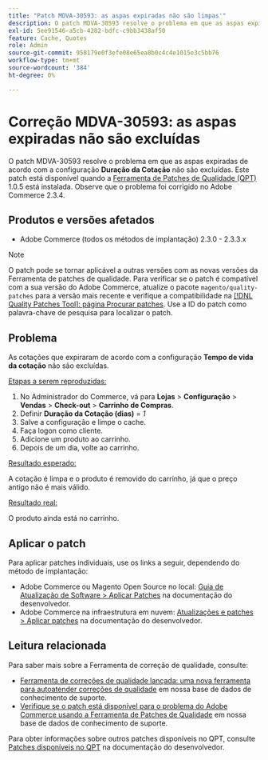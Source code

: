 ```yaml
---
title: "Patch MDVA-30593: as aspas expiradas não são limpas'"
description: O patch MDVA-30593 resolve o problema em que as aspas expiradas de acordo com a configuração **Duração da cotação** não são excluídas. Este patch está disponível quando a [Ferramenta de correções de qualidade (QPT)](/help/announcements/adobe-commerce-announcements/magento-quality-patches-released-new-tool-to-self-serve-quality-patches.md) 1.0.5 está instalada. Observe que o problema foi corrigido no Adobe Commerce 2.3.4.
exl-id: 5ee91546-a5cb-4282-bdfc-c9bb3438af50
feature: Cache, Quotes
role: Admin
source-git-commit: 958179e0f3efe08e65ea8b0c4c4e1015e3c5bb76
workflow-type: tm+mt
source-wordcount: '384'
ht-degree: 0%

---
```


# Correção MDVA-30593: as aspas expiradas não são excluídas

O patch MDVA-30593 resolve o problema em que as aspas expiradas de acordo com a configuração **Duração da Cotação** não são excluídas. Este patch está disponível quando a [Ferramenta de Patches de Qualidade (QPT)](/help/announcements/adobe-commerce-announcements/magento-quality-patches-released-new-tool-to-self-serve-quality-patches.md) 1.0.5 está instalada. Observe que o problema foi corrigido no Adobe Commerce 2.3.4.

## Produtos e versões afetados

* Adobe Commerce (todos os métodos de implantação) 2.3.0 - 2.3.3.x

>[!NOTE]
>
>O patch pode se tornar aplicável a outras versões com as novas versões da Ferramenta de patches de qualidade. Para verificar se o patch é compatível com a sua versão do Adobe Commerce, atualize o pacote `magento/quality-patches` para a versão mais recente e verifique a compatibilidade na [[!DNL Quality Patches Tool]: página Procurar patches](https://devdocs.magento.com/quality-patches/tool.html#patch-grid). Use a ID do patch como palavra-chave de pesquisa para localizar o patch.

## Problema

As cotações que expiraram de acordo com a configuração **Tempo de vida da cotação** não são excluídas.

<u>Etapas a serem reproduzidas:</u>

1. No Administrador do Commerce, vá para **Lojas** > **Configuração** > **Vendas** > **Check-out** > **Carrinho de Compras**.
1. Definir **Duração da Cotação (dias)** = *1*
1. Salve a configuração e limpe o cache.
1. Faça logon como cliente.
1. Adicione um produto ao carrinho.
1. Depois de um dia, volte ao carrinho.

<u>Resultado esperado:</u>

A cotação é limpa e o produto é removido do carrinho, já que o preço antigo não é mais válido.

<u>Resultado real:</u>

O produto ainda está no carrinho.

## Aplicar o patch

Para aplicar patches individuais, use os links a seguir, dependendo do método de implantação:

* Adobe Commerce ou Magento Open Source no local: [Guia de Atualização de Software > Aplicar Patches](https://devdocs.magento.com/guides/v2.4/comp-mgr/patching/mqp.html) na documentação do desenvolvedor.
* Adobe Commerce na infraestrutura em nuvem: [Atualizações e patches > Aplicar patches](https://devdocs.magento.com/cloud/project/project-patch.html) na documentação do desenvolvedor.

## Leitura relacionada

Para saber mais sobre a Ferramenta de correção de qualidade, consulte:

* [Ferramenta de correções de qualidade lançada: uma nova ferramenta para autoatender correções de qualidade](/help/announcements/adobe-commerce-announcements/magento-quality-patches-released-new-tool-to-self-serve-quality-patches.md) em nossa base de dados de conhecimento de suporte.
* [Verifique se o patch está disponível para o problema do Adobe Commerce usando a Ferramenta de Patches de Qualidade](/help/support-tools/patches-available-in-qpt-tool/check-patch-for-magento-issue-with-magento-quality-patches.md) em nossa base de dados de conhecimento de suporte.

Para obter informações sobre outros patches disponíveis no QPT, consulte [Patches disponíveis no QPT](https://devdocs.magento.com/quality-patches/tool.html#patch-grid) na documentação do desenvolvedor.
